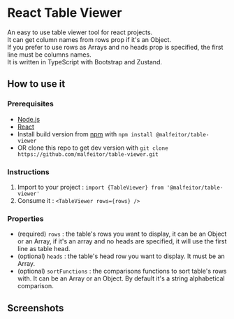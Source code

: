 # React Table Viewer

An easy to use table viewer tool for react projects. \
It can get column names from rows prop if it's an Object. \
If you prefer to use rows as Arrays and no heads prop is specified, the first line must be columns names. \
It is written in TypeScript with Bootstrap and Zustand.

## How to use it

### Prerequisites

- [Node.js](https://nodejs.org/en/)
- [React](https://react.dev/)
- Install build version from [npm](https://www.npmjs.com/) with `npm install @malfeitor/table-viewer`
- OR clone this repo to get dev version with `git clone https://github.com/malfeitor/table-viewer.git`

### Instructions

1. Import to your project : `import {TableViewer} from '@malfeitor/table-viewer'`
1. Consume it : `<TableViewer rows={rows} />`

### Properties

- (required) `rows` : the table's rows you want to display, it can be an Object or an Array, if it's an array and no heads are specified, it will use the first line as table head.
- (optional) `heads` : the table's head row you want to display. It must be an Array.
- (optional) `sortFunctions` : the comparisons functions to sort table's rows with. It can be an Array or an Object. By default it's a string alphabetical comparison.

## Screenshots
